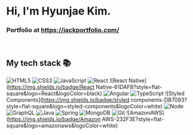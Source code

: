<h1> Hi, I'm Hyunjae Kim.</h1>

<p>
  <h3>
    Portfolio at 
    <a href="https://jackportfolio.com/">
      https://jackportfolio.com/
    </a>
  </h3>
</p>

<br />
<h2> My tech stack 📚 </h2>

![HTML5](https://img.shields.io/badge/-HTML5-F05032?style=for-the-badge&logo=html5&logoColor=ffffff)
![CSS3](https://img.shields.io/badge/-CSS3-007ACC?style=for-the-badge&logo=css3)
![JavaScript](https://img.shields.io/badge/-JavaScript-%23F7DF1C?style=for-the-badge&logo=javascript&logoColor=000000&labelColor=%23F7DF1C&color=%23FFCE5A)
![React](https://img.shields.io/badge/-React-222222?style=for-the-badge&logo=react)
![React Native](https://img.shields.io/badge/React Native-61DAFB?style=flat-square&logo=React&logoColor=black)
![Angular](https://img.shields.io/badge/angular.js-DD0031?style=flat-square&logo=angularjs&logoColor=white)
![TypeScript](https://img.shields.io/badge/-TypeScript-007ACC?style=for-the-badge&logo=typescript&logoColor=white)
![Styled Components](https://img.shields.io/badge/styled components-DB7093?style=flat-square&logo=styled-components&logoColor=white)
![Node](https://img.shields.io/badge/-Nodejs-43853d?style=for-the-badge&logo=Node.js&logoColor=white)
![GraphQL](https://img.shields.io/badge/GraphQL-E10098?style=flat-square&logo=GraphQL&logoColor=white)
![Java](https://img.shields.io/badge/HTML5-E34F26?style=flat-square&logo=html5&logoColor=white)
![Spring](https://img.shields.io/badge/Selenium-43B02A?style=flat-square&logo=Selenium&logoColor=white)
![MongoDB](https://img.shields.io/badge/MongoDB-47A248?style=flat-square&logo=MongoDB&logoColor=white)
![Git](https://img.shields.io/badge/-Git-F05032?style=for-the-badge&logo=git&logoColor=ffffff)
![AmazonAWS](https://img.shields.io/badge/Amazon AWS-232F3E?style=flat-square&logo=amazonaws&logoColor=white)
